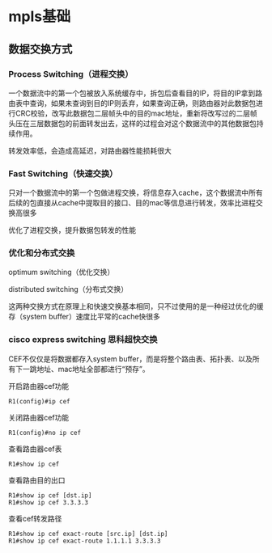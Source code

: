 # mpls基础

## 数据交换方式

### Process Switching（进程交换）

一个数据流中的第一个包被放入系统缓存中，拆包后查看目的IP，将目的IP拿到路由表中查询，如果未查询到目的IP则丢弃，如果查询正确，则路由器对此数据包进行CRC校验，改写此数据包二层帧头中的目的mac地址，重新将改写过的二层帧头压在三层数据包的前面转发出去，这样的过程会对这个数据流中的其他数据包持续作用。

转发效率低，会造成高延迟，对路由器性能损耗很大

### Fast Switching（快速交换）

只对一个数据流中的第一个包做进程交换，将信息存入cache，这个数据流中所有后续的包直接从cache中提取目的接口、目的mac等信息进行转发，效率比进程交换高很多

优化了进程交换，提升数据包转发的性能

### 优化和分布式交换

optimum switching（优化交换）

distributed switching（分布式交换）

这两种交换方式在原理上和快速交换基本相同，只不过使用的是一种经过优化的缓存（system buffer）速度比平常的cache快很多

### cisco express switching 思科超快交换

CEF不仅仅是将数据都存入system buffer，而是将整个路由表、拓扑表、以及所有下一跳地址、mac地址全部都进行“预存”。

开启路由器cef功能

    R1(config)#ip cef

关闭路由器cef功能

    R1(config)#no ip cef

查看路由器cef表

    R1#show ip cef

查看路由目的出口

    R1#show ip cef [dst.ip]
    R1#show ip cef 3.3.3.3

查看cef转发路径

    R1#show ip cef exact-route [src.ip] [dst.ip]
    R1#show ip cef exact-route 1.1.1.1 3.3.3.3
